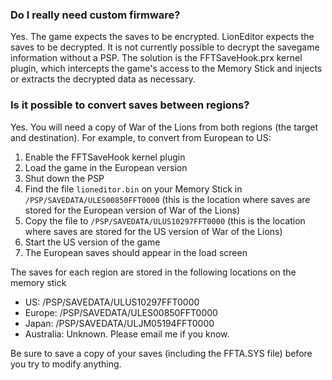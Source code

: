 ### Do I really need custom firmware? ###
Yes. The game expects the saves to be encrypted. LionEditor expects the saves to be decrypted. It is not currently possible to decrypt the savegame information without a PSP. The solution is the FFTSaveHook.prx kernel plugin, which intercepts the game's access to the Memory Stick and injects or extracts the decrypted data as necessary.

### Is it possible to convert saves between regions? ###
Yes. You will need a copy of War of the Lions from both regions (the target and destination).
For example, to convert from European to US:
  1. Enable the FFTSaveHook kernel plugin
  1. Load the game in the European version
  1. Shut down the PSP
  1. Find the file `lioneditor.bin` on your Memory Stick in `/PSP/SAVEDATA/ULES00850FFT0000` (this is the location where saves are stored for the European version of War of the Lions)
  1. Copy the file to `/PSP/SAVEDATA/ULUS10297FFT0000` (this is the location where saves are stored for the US version of War of the Lions)
  1. Start the US version of the game
  1. The European saves should appear in the load screen

The saves for each region are stored in the following locations on the memory stick
  * US: /PSP/SAVEDATA/ULUS10297FFT0000
  * Europe: /PSP/SAVEDATA/ULES00850FFT0000
  * Japan: /PSP/SAVEDATA/ULJM05194FFT0000
  * Australia: Unknown. Please email me if you know.

Be sure to save a copy of your saves (including the FFTA.SYS file) before you try to modify anything.
